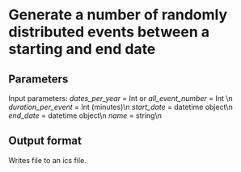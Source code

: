 # Generate a number of randomly distributed events between a starting and end date

## Parameters
Input parameters:
_dates_per_year_ = Int or _all_event_number_ = Int \n
_duration_per_event_ = Int (minutes)\n
_start_date_ = datetime object\n
_end_date_ = datetime object\n
_name_ = string\n

## Output format
Writes file to an ics file.